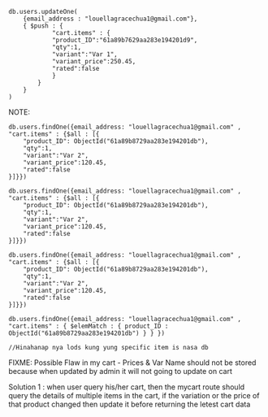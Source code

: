 ```
db.users.updateOne(
    {email_address : "louellagracechua1@gmail.com"},
    { $push : { 
            "cart.items" : {
            "product_ID":"61a89b7629aa283e194201d9",
            "qty":1,
            "variant":"Var 1",
            "variant_price":250.45,
            "rated":false
            }
        } 
    }
)
```






NOTE:
```
db.users.findOne({email_address: "louellagracechua1@gmail.com" ,  "cart.items" : {$all : [{
    "product_ID": ObjectId("61a89b8729aa283e194201db"),
    "qty":1,
    "variant":"Var 2",
    "variant_price":120.45,
    "rated":false
}]}})
```

```
db.users.findOne({email_address: "louellagracechua1@gmail.com" ,  "cart.items" : {$all : [{
    "product_ID": ObjectId("61a89b8729aa283e194201db"),
    "qty":1,
    "variant":"Var 2",
    "variant_price":120.45,
    "rated":false
}]}})
```

```
db.users.findOne({email_address: "louellagracechua1@gmail.com" ,  "cart.items" : {$all : [{
    "product_ID": ObjectId("61a89b8729aa283e194201db"),
    "qty":1,
    "variant":"Var 2",
    "variant_price":120.45,
    "rated":false
}]}})
```


```
db.users.findOne({email_address: "louellagracechua1@gmail.com" ,  "cart.items" : { $elemMatch : { product_ID : ObjectId("61a89b8729aa283e194201db") } } })

//Hinahanap nya lods kung yung specific item is nasa db
```

FIXME: Possible Flaw in my cart - Prices & Var Name should not be stored because when updated by admin 
    it will not going to update on cart

Solution 1 : when user query his/her cart, then the mycart route should query the details of multiple items
    in the cart, if the variation or the price of that product changed then update it before returning
    the letest cart data

